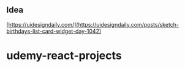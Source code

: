 ## Idea

[https://uidesigndaily.com/](https://uidesigndaily.com/posts/sketch-birthdays-list-card-widget-day-1042)
# udemy-react-projects
